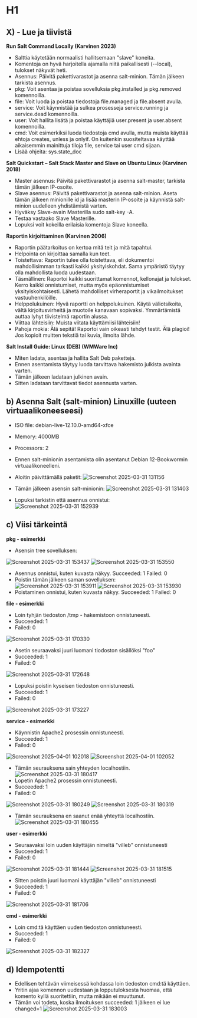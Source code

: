 # H1
## X) - Lue ja tiivistä

**Run Salt Command Locally (Karvinen 2023)**
* Salttia käytetään normaalisti hallitsemaan "slave" koneita.
* Komentoja on hyvä harjoitella ajamalla niitä paikallisesti (--local), tulokset näkyvät heti.
* Asennus: Päivitä pakettivarastot ja asenna salt-minion. Tämän jälkeen tarkista asennus.
* pkg: Voit asentaa ja poistaa sovelluksia pkg.installed ja pkg.removed komennoilla.
* file: Voit luoda ja poistaa tiedostoja file.managed ja file.absent avulla.
* service: Voit käynnistää ja sulkea prosesseja service.running ja service.dead komennoilla.
* user: Voit hallita lisätä ja poistaa käyttäjiä user.present ja user.absent komennoilla.
* cmd: Voit esimerkiksi luoda tiedostoja cmd avulla, mutta muista käyttää ehtoja creates, unless ja onlyif. On kuitenkin suositeltavaa käyttää aikaisemmin mainittuja tiloja file, service tai user cmd sijaan.
* Lisää ohjeita: sys.state_doc

**Salt Quickstart – Salt Stack Master and Slave on Ubuntu Linux (Karvinen 2018)**
* Master asennus: Päivitä pakettivarastot ja asenna salt-master, tarkista tämän jälkeen IP-osoite.
* Slave asennus: Päivitä pakettivarastot ja asenna salt-minion. Aseta tämän jälkeen minionille id ja lisää masterin IP-osoite ja käynnistä salt-minion uudelleen yhdistämistä varten.
* Hyväksy Slave-avain Masterilla sudo salt-key -A.
* Testaa vastaako Slave Masterille.
* Lopuksi voit kokeilla erilaisia komentoja Slave koneella.

**Raportin kirjoittaminen (Karvinen 2006)**
* Raportin päätarkoitus on kertoa mitä teit ja mitä tapahtui.
* Helpointa on kirjoittaa samalla kun teet.
* Toistettava:
Raportin tulee olla toistettava, eli dokumentoi mahdollisimman tarkasti kaikki yksityiskohdat. 
Sama ympäristö täytyy olla mahdollista luoda uudestaan.
* Täsmällinen:
Raportoi kaikki suorittamat komennot, kellonajat ja tulokset. 
Kerro kaikki onnistumiset, mutta myös epäonnistumiset yksityiskohtaisesti.
Lähetä mahdolliset virheraportit ja vikailmoitukset vastuuhenkilöille.
* Helppolukuinen:
Hyvä raportti on helppolukuinen. 
Käytä väliotsikoita, vältä kirjoitusvirheitä ja muotoile kanavaan sopivaksi.
Ymmärtämistä auttaa lyhyt tiivistelmä raportin alussa.
* Viittaa lähteisiin:
Muista viitata käyttämiisi lähteisiin!
* Pahoja mokia:
Älä sepitä! Raportoi vain oikeasti tehdyt testit.
Älä plagioi! Jos kopioit muitten tekstiä tai kuvia, ilmoita lähde.

**Salt Install Guide: Linux (DEB) (WMWare Inc)**
* Miten ladata, asentaa ja hallita Salt Deb paketteja.
* Ennen asentamista täytyy luoda tarvittava hakemisto julkista avainta varten.
* Tämän jälkeen ladataan julkinen avain.
* Sitten ladataan tarvittavat tiedot asennusta varten.
  
## b) Asenna Salt (salt-minion) Linuxille (uuteen virtuaalikoneeseesi)
* ISO file: debian-live-12.10.0-amd64-xfce
* Memory: 4000MB
* Processors: 2
* Ennen salt-minionin asentamista olin asentanut Debian 12-Bookwormin virtuaalikoneelleni.
* Aloitin päivittämällä paketit:
 ![Screenshot 2025-03-31 131156](https://github.com/user-attachments/assets/0200f545-200f-440f-8d88-92e15e9c95f3)

* Tämän jälkeen asensin salt-minionin:
 ![Screenshot 2025-03-31 131403](https://github.com/user-attachments/assets/9af325b0-1fe5-404e-87b0-de323e386971)

* Lopuksi tarkistin että asennus onnistui:
![Screenshot 2025-03-31 152939](https://github.com/user-attachments/assets/df4f7029-9bc6-477c-8264-6ac89538e58e)

## c) Viisi tärkeintä
**pkg - esimerkki**
* Asensin tree sovelluksen:
  
![Screenshot 2025-03-31 153437](https://github.com/user-attachments/assets/ed4197d2-5e3e-41d5-a33f-32b31f0dd515)
![Screenshot 2025-03-31 153550](https://github.com/user-attachments/assets/4f45f258-ec84-41c9-a8cf-68acc6b0f548)
* Asennus onnistui, kuten kuvasta näkyy. Succeeded: 1 Failed: 0
* Poistin tämän jälkeen saman sovelluksen:
![Screenshot 2025-03-31 153911](https://github.com/user-attachments/assets/9d002253-7cfe-4746-bd21-47507d556420)
![Screenshot 2025-03-31 153930](https://github.com/user-attachments/assets/4e4fc12e-d3dc-4746-a927-6d8224767d90)
* Poistaminen onnistui, kuten kuvasta näkyy. Succeeded: 1 Failed: 0

**file - esimerkki**
* Loin tyhjän tiedoston /tmp - hakemistoon onnistuneesti.
* Succeeded: 1
* Failed: 0
  
![Screenshot 2025-03-31 170330](https://github.com/user-attachments/assets/57c99e44-97b9-420c-815f-026548d0ac91)
* Asetin seuraavaksi juuri luomani tiodoston sisällöksi "foo"
* Succeeded: 1
* Failed: 0
  
![Screenshot 2025-03-31 172648](https://github.com/user-attachments/assets/3e7ef507-e783-492a-9840-f4d633d067f8)
* Lopuksi poistin kyseisen tiedoston onnistuneesti.
* Succeeded: 1
* Failed: 0
  
![Screenshot 2025-03-31 173227](https://github.com/user-attachments/assets/d0125948-0035-4811-86e4-8c96b7e7977a)

**service - esimerkki**
* Käynnistin Apache2 prosessin onnistuneesti.
* Succeeded: 1
* Failed: 0
  
![Screenshot 2025-04-01 102018](https://github.com/user-attachments/assets/03f819ab-d514-4c32-a2a0-ea9729c4fdf3)
![Screenshot 2025-04-01 102052](https://github.com/user-attachments/assets/8dac7a52-0010-4d92-b853-45ea488f8173)

 
* Tämän seurauksena sain yhteyden localhostiin.
![Screenshot 2025-03-31 180417](https://github.com/user-attachments/assets/d5493d7e-727c-476c-b82c-f298628dae1c)
* Lopetin Apache2 prosessin onnistuneesti.
* Succeeded: 1
* Failed: 0
  
![Screenshot 2025-03-31 180249](https://github.com/user-attachments/assets/0bda4b29-106b-4f0f-a333-72efc19361aa)
![Screenshot 2025-03-31 180319](https://github.com/user-attachments/assets/a8a1e2ef-46ab-4f73-a65c-5f82173fa5dc)
* Tämän seurauksena en saanut enää yhteyttä localhostiin.
![Screenshot 2025-03-31 180455](https://github.com/user-attachments/assets/6f2bdeef-decb-4608-8b61-1088da21b415)

**user - esimerkki**
* Seuraavaksi loin uuden käyttäjän nimeltä "villeb" onnistuneesti
* Succeeded: 1
* Failed: 0
  
![Screenshot 2025-03-31 181444](https://github.com/user-attachments/assets/8133ad72-15fd-47af-ac37-185f8c6f4274)
![Screenshot 2025-03-31 181515](https://github.com/user-attachments/assets/3ac0aea9-2cd9-42e6-9f91-4fb0c5d2f3cd)
* Sitten poistin juuri luomani käyttäjän "villeb" onnistuneesti
* Succeeded: 1
* Failed: 0
  
![Screenshot 2025-03-31 181706](https://github.com/user-attachments/assets/38f8bf9e-a2bd-497d-9750-122a95e9306e)

**cmd - esimerkki**
* Loin cmd:tä käyttäen uuden tiedoston onnistuneesti.
* Succeeded: 1
* Failed: 0
  
![Screenshot 2025-03-31 182327](https://github.com/user-attachments/assets/825d6742-a53c-4d18-91a9-1770917c84af)

## d) Idempotentti
* Edellisen tehtävän viimeisessä kohdassa loin tiedoston cmd:tä käyttäen.
* Yritin ajaa komennon uudestaan ja lopputuloksesta huomaa, että komento kyllä suoritettiin, mutta mikään ei muuttunut.
* Tämän voi todeta, koska ilmoituksen succeeded: 1 jälkeen ei lue changed=1
![Screenshot 2025-03-31 183003](https://github.com/user-attachments/assets/aa315587-6cb1-4b8a-8f69-ea393a9c3fd3)



